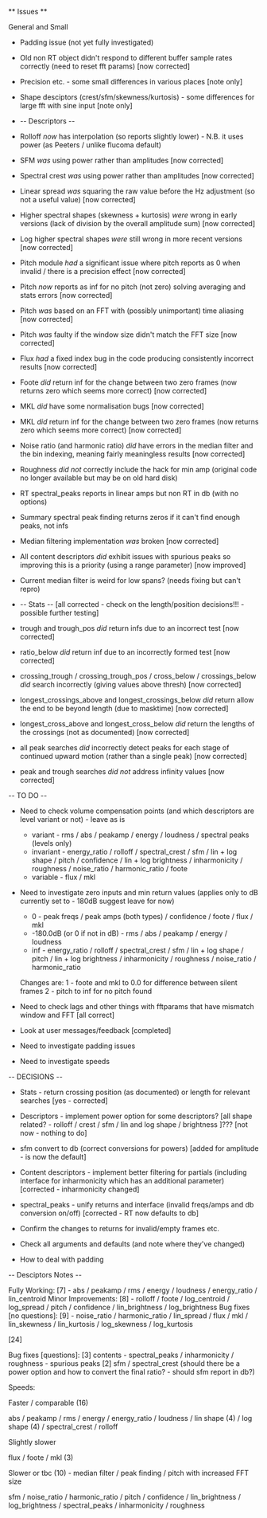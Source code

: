 ** Issues **

General and Small

* Padding issue (not yet fully investigated)
* Old non RT object didn't respond to different buffer sample rates correctly (need to reset fft params) [now corrected]
* Precision etc. - some small differences in various places [note only]
* Shape desciptors (crest/sfm/skewness/kurtosis) - some differences for large fft with sine input [note only]

* -- Descriptors --

* Rolloff *now* has interpolation (so reports slightly lower) - N.B. it uses power (as Peeters / unlike flucoma default)
* SFM *was* using power rather than amplitudes [now corrected]
* Spectral crest *was* using power rather than amplitudes [now corrected]

* Linear spread *was* squaring the raw value before the Hz adjustment (so not a useful value) [now corrected]
* Higher spectral shapes (skewness + kurtosis) *were* wrong in early versions (lack of division by the overall amplitude sum) [now corrected]
* Log higher spectral shapes *were* still wrong in more recent versions [now corrected]

* Pitch module *had* a significant issue where pitch reports as 0 when invalid / there is a precision effect [now corrected]
* Pitch *now* reports as inf for no pitch (not zero) solving averaging and stats errors [now corrected]
* Pitch *was* based on an FFT with (possibly unimportant) time aliasing [now corrected]
* Pitch *was* faulty if the window size didn't match the FFT size [now corrected]

* Flux *had* a fixed index bug in the code producing consistently incorrect results [now corrected]
* Foote *did* return inf for the change between two zero frames (now returns zero which seems more correct) [now corrected]
* MKL *did* have some normalisation bugs [now corrected]
* MKL *did* return inf for the change between two zero frames (now returns zero which seems more correct) [now corrected]

* Noise ratio (and harmonic ratio) *did* have errors in the median filter and the bin indexing, meaning fairly meaningless results [now corrected]

* Roughness *did not* correctly include the hack for min amp (original code no longer available but may be on old hard disk)

* RT spectral_peaks reports in linear amps but non RT in db (with no options)
* Summary spectral peak finding returns zeros if it can't find enough peaks, not infs
* Median filtering implementation *was* broken [now corrected]
* All content descriptors *did* exhibit issues with spurious peaks so improving this is a priority (using a range parameter) [now improved]
* Current median filter is weird for low spans? (needs fixing but can't repro)

*  -- Stats --  [all corrected - check on the length/position decisions!!! - possible further testing]

* trough and trough_pos *did* return infs due to an incorrect test [now corrected]
* ratio_below *did* return inf due to an incorrectly formed test [now corrected]
* crossing_trough / crossing_trough_pos / cross_below / crossings_below *did* search incorrectly (giving values above thresh) [now corrected]
* longest_crossings_above and longest_crossings_below *did* return allow the end to be beyond length (due to masktime) [now corrected]
* longest_cross_above and longest_cross_below *did* return the lengths of the crossings (not as documented) [now corrected]
* all peak searches *did* incorrectly detect peaks for each stage of continued upward motion (rather than a single peak) [now corrected]
* peak and trough searches *did not* address infinity values [now corrected]

-- TO DO --

* Need to check volume compensation points (and which descriptors are level variant or not) - leave as is
  
  - variant - rms / abs / peakamp / energy / loudness / spectral peaks (levels only)
  - invariant - energy_ratio / rolloff / spectral_crest / sfm / lin + log shape / pitch / confidence / lin + log brightness / inharmonicity / roughness / noise_ratio / harmonic_ratio / foote
  - variable - flux / mkl
  
* Need to investigate zero inputs and min return values (applies only to dB currently set to - 180dB suggest leave for now)
  - 0 - peak freqs / peak amps (both types) / confidence / foote / flux / mkl
  - -180.0dB (or 0 if not in dB) - rms / abs / peakamp / energy / loudness
  - inf - energy_ratio / rolloff / spectral_crest / sfm / lin + log shape / pitch  / lin + log brightness / inharmonicity / roughness / noise_ratio / harmonic_ratio

  Changes are:
  1 - foote and mkl to 0.0 for difference between silent frames
  2 - pitch to inf for no pitch found
  
* Need to check lags and other things with fftparams that have mismatch window and FFT [all correct]
* Look at user messages/feedback [completed] 
  
* Need to investigate padding issues

* Need to investigate speeds

-- DECISIONS --

* Stats - return crossing position (as documented) or length for relevant searches [yes - corrected]
* Descriptors - implement power option for some descriptors? [all shape related? - rolloff / crest / sfm / lin and log shape / brightness ]??? [not now - nothing to do]
* sfm convert to db (correct conversions for powers) [added for amplitude - is now the default]
* Content descriptors - implement better filtering for partials (including interface for inharmonicity which has an additional parameter) [corrected - inharmonicity changed]
* spectral_peaks - unify returns and interface (invalid freqs/amps and db conversion on/off) [corrected - RT now defaults to db]

* Confirm the changes to returns for invalid/empty frames etc.
* Check all arguments and defaults (and note where they've changed)
* How to deal with padding


-- Desciptors Notes --

Fully Working:
[7] - abs / peakamp / rms / energy / loudness / energy_ratio / lin_centroid
Minor Improvements:
[8] - rolloff / foote / log_centroid / log_spread / pitch / confidence / lin_brightness / log_brightness
Bug fixes [no questions]:
[9] - noise_ratio / harmonic_ratio / lin_spread / flux / mkl / lin_skewness / lin_kurtosis / log_skewness / log_kurtosis

[24]

Bug fixes [questions]:
[3] contents - spectral_peaks / inharmonicity / roughness - spurious peaks
[2] sfm / spectral_crest (should there be a power option and how to convert the final ratio? - should sfm report in db?)

Speeds:

Faster / comparable (16)

abs / peakamp / rms / energy / energy_ratio / loudness / lin shape (4) / log shape (4) / spectral_crest / rolloff

Slightly slower

flux / foote / mkl (3)

Slower or tbc (10) - median filter / peak finding / pitch with increased FFT size

sfm / noise_ratio / harmonic_ratio / pitch / confidence / lin_brightness / log_brightness / spectral_peaks / inharmonicity / roughness 

